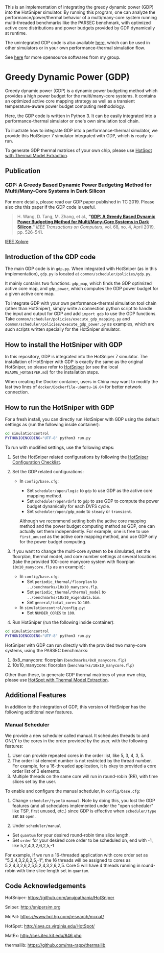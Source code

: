 This is an implementation of integrating the greedy dynamic power
(GDP) into the HotSniper simulator. By running this program, one can
analyze the performance/power/thermal behavior of a multi/many-core
system running multi-threaded benchmarks like the PARSEC benchmark,
with optimized active core distributions and power budgets provided by
GDP dynamically at runtime.

The unintegrated GDP code is also available [here](https://wanghaiuestc.github.io),
which can be used in other simulators or in your own performance-thermal simulation flow.

See [here](https://wanghaiuestc.github.io) for more opensource softwares from my group. 

# Greedy Dynamic Power (GDP)

Greedy dynamic power (GDP) is a dynamic power budgeting method which
provides a high power budget for the multi/many-core systems. It
contains an optimized active core mapping strategy as well as a
transient temperature-aware power budget computing methodology. 

Here, the GDP code is written in Python 3. It can
be easily integrated into a performance-thermal simulator or one's own
simulation tool chain. 

To illustrate how to integrate GDP into a performance-thermal simulator,
we provide this HotSniper 7 simulator integrated with GDP, which is ready-to-run.

To generate GDP thermal matrices of your own chip, please use [HotSpot with Thermal Model Extraction](https://wanghaiuestc.github.io). 

## Publication

### GDP: A Greedy Based Dynamic Power Budgeting Method for Multi/Many-Core Systems in Dark Silicon

For more details, please read our GDP paper published in TC 2019.
Please also cite this paper if the GDP code is useful.

> H. Wang, D. Tang, M. Zhang, et al., **"[GDP: A Greedy Based Dynamic
> Power Budgeting Method for Multi/Many-Core Systems in Dark
> Silicon](https://wanghaiuestc.github.io/papers/TC_gdp_author_copy.pdf)."** *IEEE Transactions on Computers*, vol. 68, no. 4, April
> 2019, pp. 526-541.

[IEEE Xplore](https://ieeexplore.ieee.org/document/8493277) 

## Introduction of the GDP code
The main GDP code is in ```gdp.py```. When integrated with HotSniper
(as in this implementation), ```gdp.py``` is located at ```common/scheduler/policies/gdp.py```.

It mainly contains two functions: ```gdp_map```, which finds the GDP
optimized active core map, and ```gdp_power```, which computes the GDP
power budget for a given active core map.

To integrate GDP with your own performance-thermal simulation tool
chain (other than HotSniper), simply write a connection python script to handle the input and
output for GDP and add ```import gdp``` to use the GDP functions. 
Take ```common/scheduler/policies/execute_gdp_mapping.py``` and ```common/scheduler/policies/execute_gdp_power.py``` as examples, which
are such scripts written specially for the HotSniper simulator. 

## How to install the HotSniper with GDP

In this repository, GDP is integrated into the HotSniper 7 simulator. The installation of
HotSniper with GDP is exactly the same as the original HotSniper, so
please refer to [HotSniper](https://github.com/anujpathania/HotSniper)
(or see the local ```README_HOTSNIPER.md```)
for the installation steps.

When creating the Docker container, users in China may want to modify the last two lines of ```docker/Dockerfile-ubuntu-16.04``` for better network connection. 


## How to run the HotSniper with GDP

For a fresh install, you can directly run HotSniper with GDP using
the default settings as (run the following inside container):
```sh
cd simulationcontrol
PYTHONIOENCODING="UTF-8" python3 run.py
```

To run with modified settings, use the following steps: 

1. Set the HotSniper related configurations by following the
   [HotSniper Configuration
   Checklist](https://github.com/anujpathania/HotSniper#configuration-checklist).
   
2. Set the GDP related configurations:
   - In ```config/base.cfg```:
	 - Set ```scheduler/open/logic``` to ```gdp``` to use GDP as
       the active core mapping method.
	 - Set ```scheduler/open/dvfs``` to ```gdp``` to use GDP to
       compute the power budget dynamically for each DVFS cycle. 
	 - Set ```scheduler/open/gdp_mode``` to ```steady``` or ```transient```.

	 Although we recommend setting both the active core mapping
   method and the power budget computing method as GDP, one can
   actually set them independently. For example, one is free to use ```first_unused``` as the active
   core mapping method, and use GDP only for the power budget
   computing.
   
3. If you want to change the multi-core system to be simulated, set
   the floorplan, thermal model, and core number settings at several
   locations (take the provided 100-core manycore system with
   floorplan ```10x10_manycore.flp``` as an example): 
   - In ```config/base.cfg```: 
	 - Set ```periodic_thermal/floorplan``` to ```../benchmarks/10x10_manycore.flp```.
	 - Set ```periodic_thermal/thermal_model``` to ```../benchmarks/10x10_eigendata.bin```.
	 - Set ```general/total_cores``` to ```100```.
   - In ```simulationcontrol/config.py```: 
	 - Set ```NUMBER_CORES``` to ```100```.
	 
4. Run HotSniper (run the following inside container):
```sh
cd simulationcontrol
PYTHONIOENCODING="UTF-8" python3 run.py
```

HotSniper with GDP can run directly with the provided two many-core
systems, using the PARSEC benchmarks: 

1. 8x8\_manycore: floorplan (```benchmarks/8x8_manycore.flp```)
2. 10x10\_manycore: floorplan (```benchmarks/10x10_manycore.flp```)

Other than these, to generate GDP thermal matrices of your own chip, please use [HotSpot with Thermal Model Extraction](https://wanghaiuestc.github.io).

## Additional Features

In addition to the integration of GDP, this version of HotSniper has the following additional new features.

### Manual Scheduler

We provide a new scheduler called manual. It schedules threads to and ONLY to the cores in the order provided by the user, with the following features:

1. User can provide repeated cores in the order list, like 5, 3, 4, 3, 5.
2. The order list element number is not restricted by the thread number. For example, for a 16-threaded application, it is okey to provided a core order list of 3 elements.
3. Multiple threads on the same core will run in round-robin (RR), with time slices set by the user.

To enable and configure the manual scheduler, in ```config/base.cfg```:

1. Change ```scheduler/type``` to ```manual```. Note by doing this, you lost the GDP features (and all schedulers implemented under the "open scheduler" like TSP, first unused, etc.) since GDP is effective when ```scheduler/type``` set as ```open```.

2. Under ```scheduler/manual```
  - Set ```quantum``` for your desired round-robin time slice length.
  - Set ```order``` for your desired core order to be scheduled on, end with -1, like 5,2,4,3,2,6,2,5,-1
  
For example, if we run a 16-threaded application with core order set as "5,2,4,3,2,6,2,5,-1", the 16 threads will be assigned to cores as 5,2,4,3,2,6,2,5,5,2,4,3,2,6,2,5. Core 5 will have 4 threads running in round-robin with time slice length set in ```quantum```.


## Code Acknowledgements

  HotSniper: <https://github.com/anujpathania/HotSniper>
  
  Sniper: <http://snipersim.org>
  
  McPat: https://www.hpl.hp.com/research/mcpat/
  
  HotSpot: <http://lava.cs.virginia.edu/HotSpot/>
  
  MatEx: http://ces.itec.kit.edu/846.php
  
  thermallib: https://github.com/ma-rapp/thermallib

